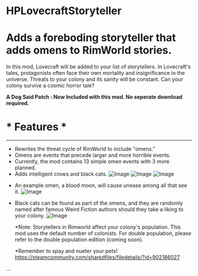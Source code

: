 # HPLovecraftStoryteller

# Adds a foreboding storyteller that adds omens to RimWorld stories.


In this mod, Lovecraft will be added to your list of storytellers. In Lovecraft&apos;s tales, protagonists often face their own mortality and insignificance in the universe. Threats to your colony and its sanity will be constant. Can your colony survive a cosmic horror tale?

**A Dog Said Patch : Now Included with this mod. No seperate download required.**

# * Features *
------------  



- Rewrites the threat cycle of RimWorld to include &quot;omens.&quot;
- Omens are events that precede larger and more horrible events.
- Currently, the mod contains 13 simple omen events with 3 more planned.
- Adds intelligent crows and black cats.
![Image](https://images.discordapp.net/attachments/234622469816844288/323407600798531585/Crow_side.png)
![Image](https://images.discordapp.net/attachments/234622469816844288/323407600853057538/Crow_front.png)
![Image](https://images.discordapp.net/attachments/234622469816844288/323410527613091840/Crow_back.png)




* An example omen, a blood moon, will cause unease among all that see it.
![Image](https://i.imgur.com/a0ThejJ.png)


* Black cats can be found as part of the omens, and they are randomly named after famous Weird Fiction authors should they take a liking to your colony.
![Image](https://images.discordapp.net/attachments/231073994248290304/323480523559272458/unknown.png)


  *Note: Storytellers in Rimworld affect your colony&apos;s population. This mod uses the default number of colonists. For double population, please refer to the double population edition (coming soon).

  *Remember to spay and nueter your pets! https://steamcommunity.com/sharedfiles/filedetails/?id=902186027

...


